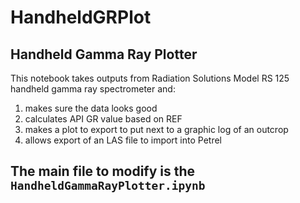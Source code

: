 # HandheldGRPlot
## Handheld Gamma Ray Plotter

This notebook takes outputs from Radiation Solutions Model RS 125 handheld gamma ray spectrometer and:
1. makes sure the data looks good
1. calculates API GR value based on REF
1. makes a plot to export to put next to a graphic log of an outcrop
1. allows export of an LAS file to import into Petrel

## The main file to modify is the `HandheldGammaRayPlotter.ipynb`
